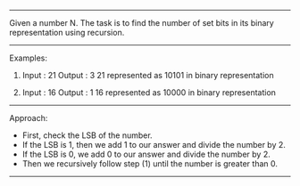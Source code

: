 ---------------------------------------------------------------------------------------------------

Given a number N. The task is to find the number of set bits in its binary representation using recursion.

---------------------------------------------------------------------------------------------------

Examples: 

1. Input : 21 
Output : 3 
21 represented as 10101 in binary representation

2. Input : 16 
Output : 1 
16 represented as 10000 in binary representation 

---------------------------------------------------------------------------------------------------

Approach:  
- First, check the LSB of the number.
- If the LSB is 1, then we add 1 to our answer and divide the number by 2.
- If the LSB is 0, we add 0 to our answer and divide the number by 2.
- Then we recursively follow step (1) until the number is greater than 0.

---------------------------------------------------------------------------------------------------